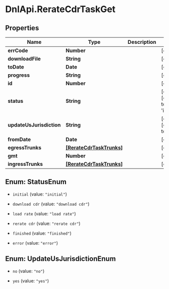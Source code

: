 # DnlApi.RerateCdrTaskGet

## Properties
Name | Type | Description | Notes
------------ | ------------- | ------------- | -------------
**errCode** | **Number** |  | [optional] 
**downloadFile** | **String** |  | [optional] 
**toDate** | **Date** |  | [optional] 
**progress** | **String** |  | [optional] 
**id** | **Number** |  | [optional] 
**status** | **String** |  | [optional] [default to &#39;initial&#39;]
**updateUsJurisdiction** | **String** |  | [optional] [default to &#39;no&#39;]
**fromDate** | **Date** |  | [optional] 
**egressTrunks** | [**[RerateCdrTaskTrunks]**](RerateCdrTaskTrunks.md) |  | [optional] 
**gmt** | **Number** |  | [optional] 
**ingressTrunks** | [**[RerateCdrTaskTrunks]**](RerateCdrTaskTrunks.md) |  | [optional] 


<a name="StatusEnum"></a>
## Enum: StatusEnum


* `initial` (value: `"initial"`)

* `download cdr` (value: `"download cdr"`)

* `load rate` (value: `"load rate"`)

* `rerate cdr` (value: `"rerate cdr"`)

* `finished` (value: `"finished"`)

* `error` (value: `"error"`)




<a name="UpdateUsJurisdictionEnum"></a>
## Enum: UpdateUsJurisdictionEnum


* `no` (value: `"no"`)

* `yes` (value: `"yes"`)




